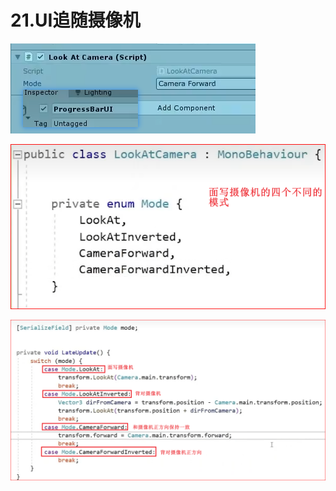 # 21.UI追随摄像机

![0769867f52a168c9a52606053c8fc9bc.png](image/0769867f52a168c9a52606053c8fc9bc.png)

![ca2db287a1f76faa3aba240fbafca6a3.png](image/ca2db287a1f76faa3aba240fbafca6a3.png)

![0110a92e9c9c89324db190d6b4d37548.png](image/0110a92e9c9c89324db190d6b4d37548.png)
